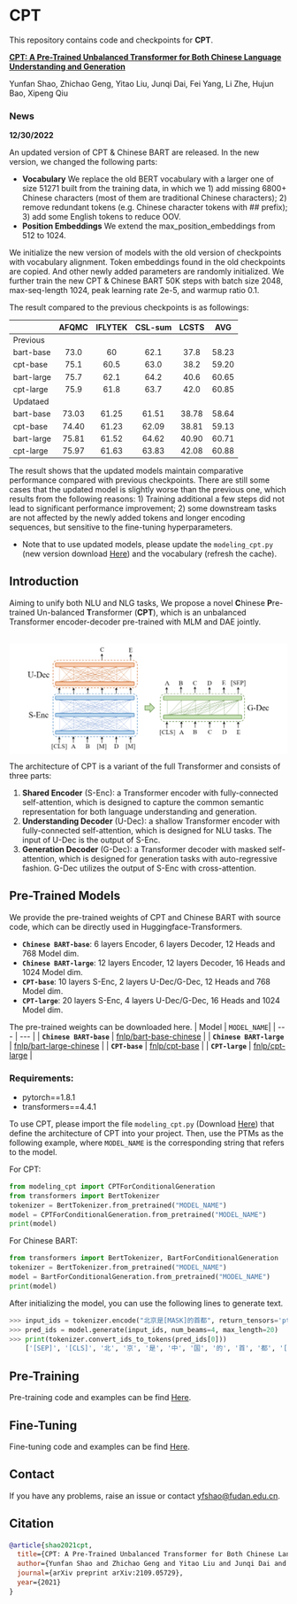 # CPT

This repository contains code and checkpoints for **CPT**.

[**CPT: A Pre-Trained Unbalanced Transformer for Both Chinese Language Understanding and Generation**](https://arxiv.org/pdf/2109.05729.pdf)

Yunfan Shao, Zhichao Geng, Yitao Liu, Junqi Dai, Fei Yang, Li Zhe, Hujun Bao, Xipeng Qiu

### News

**12/30/2022**

An updated version of CPT & Chinese BART are released. In the new version, we changed the following parts:

- **Vocabulary** We replace the old BERT vocabulary with a larger one of size 51271 built from the training data, in which we 1) add missing 6800+ Chinese characters (most of them are traditional Chinese characters); 2) remove redundant tokens (e.g.  Chinese character tokens with ## prefix); 3) add some English tokens to reduce OOV.
- **Position Embeddings** We extend the max_position_embeddings from 512 to 1024.

We initialize the new version of models with the old version of checkpoints with vocabulary alignment. Token embeddings found in the old checkpoints are copied. And other newly added parameters are randomly initialized. We further train the new CPT & Chinese BART 50K steps with batch size 2048, max-seq-length 1024, peak learning rate 2e-5, and warmup ratio 0.1.

The result compared to the previous checkpoints is as followings:

|            | AFQMC | IFLYTEK | CSL-sum | LCSTS |  AVG  |
| :--------- | :---: | :-----: | :-----: | :---: | :---: |
| Previous   |      |        |        |      |      |
| bart-base  | 73.0 |   60   |  62.1  | 37.8 | 58.23 |
| cpt-base   | 75.1 |  60.5  |  63.0  | 38.2 | 59.20 |
| bart-large | 75.7 |  62.1  |  64.2  | 40.6 | 60.65 |
| cpt-large  | 75.9 |  61.8  |  63.7  | 42.0 | 60.85 |
| Updataed   |      |        |        |      |      |
| bart-base  | 73.03 |  61.25  |  61.51  | 38.78 | 58.64 |
| cpt-base   | 74.40 |  61.23  |  62.09  | 38.81 | 59.13 |
| bart-large | 75.81 |  61.52  |  64.62  | 40.90 | 60.71 |
| cpt-large  | 75.97 |  61.63  |  63.83  | 42.08 | 60.88 |

The result shows that the updated models maintain comparative performance compared with previous checkpoints. There are still some cases that the updated model is slightly worse than the previous one, which results from the following reasons: 1) Training additional a few steps did not lead to significant performance improvement; 2) some downstream tasks are not affected by the newly added tokens and longer encoding sequences, but sensitive to the fine-tuning hyperparameters.

- Note that to use updated models, please update the  `modeling_cpt.py` (new version download [Here](https://github.com/fastnlp/CPT/blob/master/finetune/modeling_cpt.py)) and the vocabulary (refresh the cache).

## Introduction

Aiming to unify both NLU and NLG tasks, We propose a novel **C**hinese **P**re-trained Un-balanced **T**ransformer (**CPT**), which is an unbalanced Transformer encoder-decoder pre-trained with MLM and DAE jointly.

<p align="center">
	<br>
 	<img src="./misc\cpt-architecture-v1.png" width = "700" align=center />
	<br>
</p>

The architecture of CPT is a variant of the full Transformer and consists of three parts:

1. **Shared Encoder** (S-Enc): a Transformer encoder with fully-connected self-attention, which is designed to capture the common semantic representation for both language understanding and generation.
2. **Understanding Decoder** (U-Dec): a shallow Transformer encoder with fully-connected self-attention, which is designed for NLU tasks. The input of U-Dec is the output of S-Enc.
3. **Generation Decoder** (G-Dec): a Transformer decoder with masked self-attention, which is designed for generation tasks with auto-regressive fashion. G-Dec utilizes the output of S-Enc with cross-attention.

## Pre-Trained Models
We provide the pre-trained weights of CPT and Chinese BART with source code, which can be directly used in Huggingface-Transformers.

- **`Chinese BART-base`**: 6 layers Encoder, 6 layers Decoder, 12 Heads and 768 Model dim.
- **`Chinese BART-large`**: 12 layers Encoder, 12 layers Decoder, 16 Heads and 1024 Model dim.
- **`CPT-base`**: 10 layers S-Enc, 2 layers U-Dec/G-Dec, 12 Heads and 768 Model dim.
- **`CPT-large`**: 20 layers S-Enc, 4 layers U-Dec/G-Dec, 16 Heads and 1024 Model dim.

The pre-trained weights can be downloaded here.
| Model | `MODEL_NAME`|
| --- | --- |
| **`Chinese BART-base`**  | [fnlp/bart-base-chinese](https://huggingface.co/fnlp/bart-base-chinese) | 
| **`Chinese BART-large`**   | [fnlp/bart-large-chinese](https://huggingface.co/fnlp/bart-large-chinese) |
| **`CPT-base`**   | [fnlp/cpt-base](https://huggingface.co/fnlp/cpt-base) | 
| **`CPT-large`**   | [fnlp/cpt-large](https://huggingface.co/fnlp/cpt-large) |

### Requirements:
- pytorch==1.8.1
- transformers==4.4.1

To use CPT, please import the file `modeling_cpt.py` (Download [Here](finetune/modeling_cpt.py)) that define the architecture of CPT into your project.
Then, use the PTMs as the following example, where `MODEL_NAME` is the corresponding  string that refers to the model.

For CPT:
```python
from modeling_cpt import CPTForConditionalGeneration
from transformers import BertTokenizer
tokenizer = BertTokenizer.from_pretrained("MODEL_NAME")
model = CPTForConditionalGeneration.from_pretrained("MODEL_NAME")
print(model)
```

For Chinese BART:
```python
from transformers import BertTokenizer, BartForConditionalGeneration
tokenizer = BertTokenizer.from_pretrained("MODEL_NAME")
model = BartForConditionalGeneration.from_pretrained("MODEL_NAME")
print(model)
```

After initializing the model, you can use the following lines to generate text.
```python
>>> input_ids = tokenizer.encode("北京是[MASK]的首都", return_tensors='pt')
>>> pred_ids = model.generate(input_ids, num_beams=4, max_length=20)
>>> print(tokenizer.convert_ids_to_tokens(pred_ids[0]))
    ['[SEP]', '[CLS]', '北', '京', '是', '中', '国', '的', '首', '都', '[SEP]']
```

## Pre-Training
Pre-training code and examples can be find [Here](pretrain/README.md).


## Fine-Tuning
Fine-tuning code and examples can be find [Here](finetune/README.md).


## Contact

If you have any problems, raise an issue or contact <yfshao@fudan.edu.cn>.

## Citation

```bibtex
@article{shao2021cpt,
  title={CPT: A Pre-Trained Unbalanced Transformer for Both Chinese Language Understanding and Generation}, 
  author={Yunfan Shao and Zhichao Geng and Yitao Liu and Junqi Dai and Fei Yang and Li Zhe and Hujun Bao and Xipeng Qiu},
  journal={arXiv preprint arXiv:2109.05729},
  year={2021}
}
```

